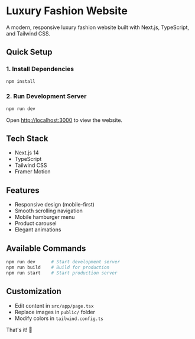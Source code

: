 # Luxury Fashion Website

A modern, responsive luxury fashion website built with Next.js, TypeScript, and Tailwind CSS.

## Quick Setup

### 1. Install Dependencies
```bash
npm install
```

### 2. Run Development Server
```bash
npm run dev
```

Open [http://localhost:3000](http://localhost:3000) to view the website.

## Tech Stack
- Next.js 14
- TypeScript
- Tailwind CSS
- Framer Motion

## Features
- Responsive design (mobile-first)
- Smooth scrolling navigation
- Mobile hamburger menu
- Product carousel
- Elegant animations

## Available Commands
```bash
npm run dev      # Start development server
npm run build    # Build for production
npm run start    # Start production server
```

## Customization
- Edit content in `src/app/page.tsx`
- Replace images in `public/` folder
- Modify colors in `tailwind.config.ts`

That's it! 🚀